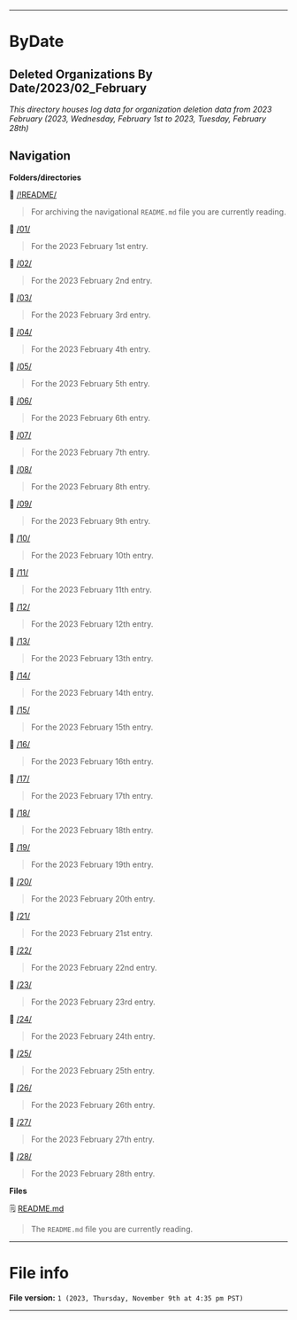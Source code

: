 
***

# ByDate

## Deleted Organizations By Date/2023/02_February

_This directory houses log data for organization deletion data from 2023 February (2023, Wednesday, February 1st to 2023, Tuesday, February 28th)_

## Navigation

**Folders/directories**

📁 [/!README/](/OrganizationGraphics/2023/02_February/!README/)

> For archiving the navigational `README.md` file you are currently reading.

📁 [/01/](/Deleted_Organizations/2023/02_February/01/)

> For the 2023 February 1st entry.

📁 [/02/](/Deleted_Organizations/2023/02_February/02/)

> For the 2023 February 2nd entry.

📁 [/03/](/Deleted_Organizations/2023/02_February/03/)

> For the 2023 February 3rd entry.

📁 [/04/](/Deleted_Organizations/2023/02_February/04/)

> For the 2023 February 4th entry.

📁 [/05/](/Deleted_Organizations/2023/02_February/05/)

> For the 2023 February 5th entry.

📁 [/06/](/Deleted_Organizations/2023/02_February/06/)

> For the 2023 February 6th entry.

📁 [/07/](/Deleted_Organizations/2023/02_February/07/)

> For the 2023 February 7th entry.

📁 [/08/](/Deleted_Organizations/2023/02_February/08/)

> For the 2023 February 8th entry.

📁 [/09/](/Deleted_Organizations/2023/02_February/09/)

> For the 2023 February 9th entry.

📁 [/10/](/Deleted_Organizations/2023/02_February/10/)

> For the 2023 February 10th entry.

📁 [/11/](/Deleted_Organizations/2023/02_February/11/)

> For the 2023 February 11th entry.

📁 [/12/](/Deleted_Organizations/2023/02_February/12/)

> For the 2023 February 12th entry.

📁 [/13/](/Deleted_Organizations/2023/02_February/13/)

> For the 2023 February 13th entry.

📁 [/14/](/Deleted_Organizations/2023/02_February/14/)

> For the 2023 February 14th entry.

📁 [/15/](/Deleted_Organizations/2023/02_February/15/)

> For the 2023 February 15th entry.

📁 [/16/](/Deleted_Organizations/2023/02_February/16/)

> For the 2023 February 16th entry.

📁 [/17/](/Deleted_Organizations/2023/02_February/17/)

> For the 2023 February 17th entry.

📁 [/18/](/Deleted_Organizations/2023/02_February/18/)

> For the 2023 February 18th entry.

📁 [/19/](/Deleted_Organizations/2023/02_February/19/)

> For the 2023 February 19th entry.

📁 [/20/](/Deleted_Organizations/2023/02_February/20/)

> For the 2023 February 20th entry.

📁 [/21/](/Deleted_Organizations/2023/02_February/21/)

> For the 2023 February 21st entry.

📁 [/22/](/Deleted_Organizations/2023/02_February/22/)

> For the 2023 February 22nd entry.

📁 [/23/](/Deleted_Organizations/2023/02_February/23/)

> For the 2023 February 23rd entry.

📁 [/24/](/Deleted_Organizations/2023/02_February/24/)

> For the 2023 February 24th entry.

📁 [/25/](/Deleted_Organizations/2023/02_February/25/)

> For the 2023 February 25th entry.

📁 [/26/](/Deleted_Organizations/2023/02_February/26/)

> For the 2023 February 26th entry.

📁 [/27/](/Deleted_Organizations/2023/02_February/27/)

> For the 2023 February 27th entry.

📁 [/28/](/Deleted_Organizations/2023/02_February/28/)

> For the 2023 February 28th entry.

**Files**

🗒️ [README.md](/Deleted_Organizations/2023/02_February/README.md)

> The `README.md` file you are currently reading.

***

# File info

**File version:** `1 (2023, Thursday, November 9th at 4:35 pm PST)`

***
